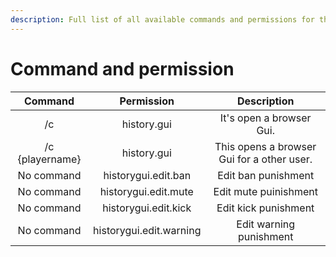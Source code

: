 ```yaml
---
description: Full list of all available commands and permissions for the plugin.
---
```


# Command and permission

| Command | Permission | Description |
| :---: | :---: | :---: |
| /c | history.gui | It's open a browser Gui. |
| /c {playername} | history.gui | This opens a browser Gui for a other user. |
| No command | historygui.edit.ban | Edit ban punishment |
| No command | historygui.edit.mute | Edit mute puinishment |
| No command | historygui.edit.kick | Edit kick punishment |
| No command | historygui.edit.warning | Edit warning punishment​ |




